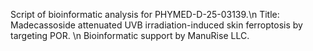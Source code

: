 Script of bioinformatic analysis for PHYMED-D-25-03139.\n
Title: Madecassoside attenuated UVB irradiation-induced skin ferroptosis by targeting POR. \n
Bioinformatic support by ManuRise LLC.
